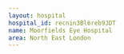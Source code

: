 ```yaml
---
layout: hospital
hospital_id: recnin3Bl6reb9JDT
name: Moorfields Eye Hospital
area: North East London
---
```

